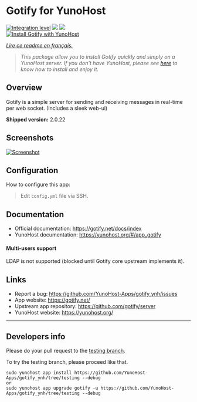 # Gotify for YunoHost

[![Integration level](https://dash.yunohost.org/integration/gotify.svg)](https://dash.yunohost.org/appci/app/gotify) ![](https://ci-apps.yunohost.org/ci/badges/gotify.status.svg) ![](https://ci-apps.yunohost.org/ci/badges/gotify.maintain.svg)  
[![Install Gotify with YunoHost](https://install-app.yunohost.org/install-with-yunohost.png)](https://install-app.yunohost.org/?app=gotify)

*[Lire ce readme en français.](./README_fr.md)*

> *This package allow you to install Gotify quickly and simply on a YunoHost server.
If you don't have YunoHost, please see [here](https://yunohost.org/#/install) to know how to install and enjoy it.*

## Overview
Gotify is a simple server for sending and receiving messages in real-time per web socket. (Includes a sleek web-ui)

**Shipped version:** 2.0.22

## Screenshots

[![Screenshot](https://raw.githubusercontent.com/gotify/server/master/ui.png)](https://github.com/gotify/server)

## Configuration

How to configure this app:
> Edit `config.yml` file via SSH.

## Documentation

 * Official documentation: https://gotify.net/docs/index
 * YunoHost documentation: https://yunohost.org/#/app_gotify

#### Multi-users support

LDAP is not supported (blocked until Gotify core upstream implements it).

## Links

 * Report a bug: https://github.com/YunoHost-Apps/gotify_ynh/issues
 * App website: https://gotify.net/
 * Upstream app repository: https://github.com/gotify/server
 * YunoHost website: https://yunohost.org/

---

## Developers info

Please do your pull request to the [testing branch](https://github.com/YunoHost-Apps/gotify_ynh/tree/testing).

To try the testing branch, please proceed like that.
```
sudo yunohost app install https://github.com/YunoHost-Apps/gotify_ynh/tree/testing --debug
or
sudo yunohost app upgrade gotify -u https://github.com/YunoHost-Apps/gotify_ynh/tree/testing --debug
```
